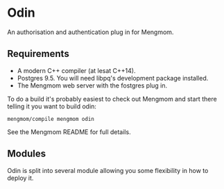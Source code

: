 # Odin #

An authorisation and authentication plug in for Mengmom.


## Requirements ##

* A modern C++ compiler (at lesat C++14).
* Postgres 9.5. You will need libpq's development package installed.
* The Mengmom web server with the fostgres plug in.

To do a build it's probably easiest to check out Mengmom and start there telling it you want to build odin:

    mengmom/compile mengmom odin

See the Mengmom README for full details.


## Modules ##

Odin is split into several module allowing you some flexibility in how to deploy it.

